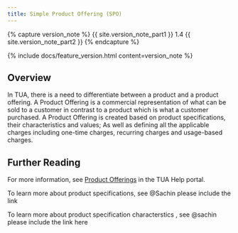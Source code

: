 ```yaml
---
title: Simple Product Offering (SPO)
---
```


{% capture version_note %}
{{ site.version_note_part1 }} 1.4 {{ site.version_note_part2 }}
{% endcapture %}

{% include docs/feature_version.html content=version_note %}

## Overview

In TUA, there is a need to differentiate between a product and a product offering.  A Product Offering is a commercial representation of what can be sold to a customer in contrast to a product which is what a customer purchased.  A Product Offering is created based on product specifications, their characteristics and values; As well as defining all the applicable charges including one-time charges, recurring charges and usage-based charges.

## Further Reading

For more information, see [Product Offerings](https://help.sap.com/viewer/32f0086927f44c9ab1199f1dab8833cd/2007/en-US/315410098c024e50adf4c43373761936.html) in the TUA Help portal.

To learn more about product specifications, see @Sachin please include the link

To learn more about product specification characterstics , see @sachin please include the link here
